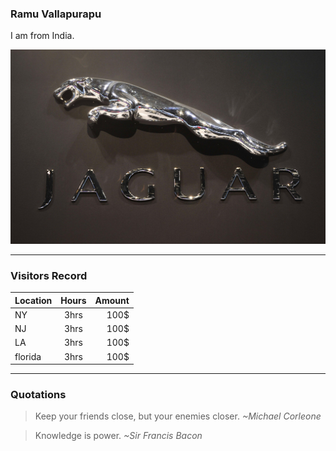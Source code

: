 ### Ramu Vallapurapu

I am from India.

![Jaguar](images/jaguar.jpg)

---

### Visitors Record
 
| Location  |      Hours    |  Amount |
|:----------|:-------------:|--------:|
|   NY |   3hrs        |  100$   |   
|   NJ |   3hrs        |  100$   |   
|  LA |   3hrs        |  100$   |
| florida|    3hrs        | 100$    |


---

### Quotations

> Keep your friends close, but your enemies closer.	
                                    *~Michael Corleone*

> Knowledge is power.
              *~Sir Francis Bacon*
 
 
